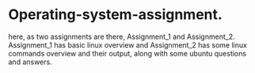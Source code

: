 # Operating-system-assignment.

here, as two assignments are there, Assignment_1 and Assignment_2. Assignment_1 has basic linux overview and Assignment_2 has some linux commands overview and their output, along with some ubuntu questions and answers.
